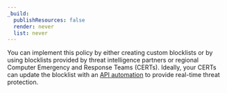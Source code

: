 ```yaml
---
_build:
  publishResources: false
  render: never
  list: never
---
```


<div class="special-class" markdown="1">

You can implement this policy by either creating custom blocklists or by using blocklists provided by threat intelligence partners or regional Computer Emergency and Response Teams (CERTs). Ideally, your CERTs can update the blocklist with an [API automation](/security-center/intel-apis/) to provide real-time threat protection.

</div>
